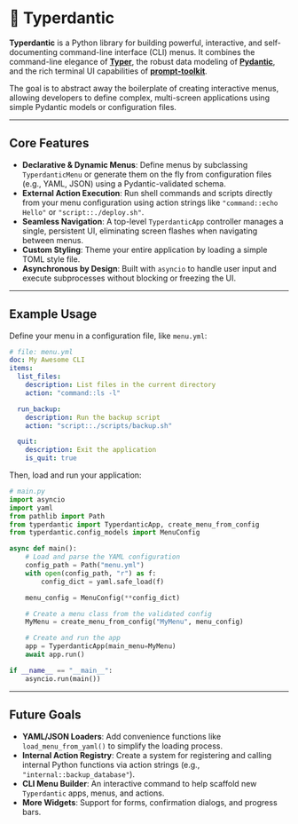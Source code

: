 # 🗿 Typerdantic

**Typerdantic** is a Python library for building powerful, interactive, and self-documenting command-line interface (CLI) menus. It combines the command-line elegance of [**Typer**](https://typer.tiangolo.com/), the robust data modeling of [**Pydantic**](https://docs.pydantic.dev/), and the rich terminal UI capabilities of [**prompt-toolkit**](https://python-prompt-toolkit.readthedocs.io/).

The goal is to abstract away the boilerplate of creating interactive menus, allowing developers to define complex, multi-screen applications using simple Pydantic models or configuration files.

---

## Core Features

- **Declarative & Dynamic Menus**: Define menus by subclassing `TyperdanticMenu` or generate them on the fly from configuration files (e.g., YAML, JSON) using a Pydantic-validated schema.
- **External Action Execution**: Run shell commands and scripts directly from your menu configuration using action strings like `"command::echo Hello"` or `"script::./deploy.sh"`.
- **Seamless Navigation**: A top-level `TyperdanticApp` controller manages a single, persistent UI, eliminating screen flashes when navigating between menus.
- **Custom Styling**: Theme your entire application by loading a simple TOML style file.
- **Asynchronous by Design**: Built with `asyncio` to handle user input and execute subprocesses without blocking or freezing the UI.

---

## Example Usage

Define your menu in a configuration file, like `menu.yml`:

```yaml
# file: menu.yml
doc: My Awesome CLI
items:
  list_files:
    description: List files in the current directory
    action: "command::ls -l"

  run_backup:
    description: Run the backup script
    action: "script::./scripts/backup.sh"

  quit:
    description: Exit the application
    is_quit: true
```

Then, load and run your application:

```python
# main.py
import asyncio
import yaml
from pathlib import Path
from typerdantic import TyperdanticApp, create_menu_from_config
from typerdantic.config_models import MenuConfig

async def main():
    # Load and parse the YAML configuration
    config_path = Path("menu.yml")
    with open(config_path, "r") as f:
        config_dict = yaml.safe_load(f)

    menu_config = MenuConfig(**config_dict)

    # Create a menu class from the validated config
    MyMenu = create_menu_from_config("MyMenu", menu_config)

    # Create and run the app
    app = TyperdanticApp(main_menu=MyMenu)
    await app.run()

if __name__ == "__main__":
    asyncio.run(main())
```

---

## Future Goals

- **YAML/JSON Loaders**: Add convenience functions like `load_menu_from_yaml()` to simplify the loading process.
- **Internal Action Registry**: Create a system for registering and calling internal Python functions via action strings (e.g., `"internal::backup_database"`).
- **CLI Menu Builder**: An interactive command to help scaffold new `Typerdantic` apps, menus, and actions.
- **More Widgets**: Support for forms, confirmation dialogs, and progress bars.

